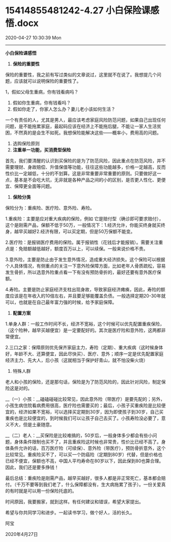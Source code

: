 # 15414855481242-4.27  小白保险课感悟.docx

2020-04-27 10:30:39 Mon

----

__小白保险课感悟__

1. __保险的重要性__

保险的重要性，我之前有写过类似的文章说过，这里就不在说了。我想提几个问题，应该就可以说明保险的重要性了。

1，假如父母生重病，你有钱看病吗？

1. 假如你生重病，你有钱看吗？
2. 假如你走了，你家人怎么办？妻儿老小该如何生活？

一个有责任的人，尤其是男人，最应该考虑家庭风险防范问题，如果自己出现任何问题，是不能拖累家庭，最起码应该在经济上不能拖后腿，不能让一家人生活贫困，不然真的是会生不如死。我想保险能解决这些——概率小，费用高的问题。

1. 选购保险原则
2. __注重单一功能，买消费型保险__

首先，我们要清醒的认识到买保险的是为了防范风险，因此重点在防范风险，并不需要理财、身故赔偿、升值保值等功能，往往这些功能越多，价格一定越高，反而性价比一定越低，十分的不划算。这是非常重要非常重要的原则。只要做好这一点，基本是不会吃大坑，无非就是各种产品之间的小的区别，是否更人性化、更便宜、保障更全面等问题。

1. __保险分类__

保险分为：重疾险、医疗险、意外险、寿险。

1\.重疾险：主要是应对重大疾病的保险，例如     它是赔付型（确诊即可要求赔付），这个是刚需产品，保额不低于50万，一般情况下：1\.经济允许，你能买终身就买终身，越早买越好2\.经济有限，可以买定期，但是50万保额不能变。

2\.医疗险：是报销医疗费用的保险。属于报销性（花钱后才能报销）。需要关注重点是：免赔额越低越好，额度百万以上，可以续保。一般来说价格不贵。

3\.意外险，主要是防止由于发生意外情况，造成重大经济损失。这个保险可以根据个人具体情况，有侧重点的关注一下意外险保障方面，比如老年人骨质疏松，容易发生骨折，所以选意外险重点看一下有没有预防骨折的，最好还要有意外医疗保额。

4\.寿险。主要是防止家庭经济支柱出现身故，导致家庭经济瘫痪，因此，寿险的额度应该是在年收入的10倍左右，并且要足够能覆盖负债。一般选择定期20\-30年就可以，也就是在自己最年富力强的时候，给予家庭保障。

1. __配置方案__

1\.单身人群：一般工作时间不长，经济不宽裕，这个时候可以优先配置重疾保险，（这个险种，越早买越便宜）是一定要配好的。其次是医疗险和意外险，这两都非常便宜。

2\.三口之家：保障原则优先保齐家庭主力，寿险（定期）、重大疾病（这时候身体好，年龄不大、还算便宜，因此尽快买）、医疗、意外；顺序一定是优先配置家庭经济主力、先大人，后小孩（这就相当于保护好青山，就不怕没柴火烧）

1. 特殊人群

老人和小孩的保险，还是那句话，保险是为了防范风险的，因此针对风险，制定保险这是对的。

__（一）小孩：__磕磕碰碰比较常见，因此意外险（带医疗）是要先配的；另外，小孩生病住院看病费用很高，医疗险也需要买的；最后，小孩子买重疾险是比较便宜的，经济如果不宽裕，可以选择买定期到30岁，因为即使孩子到30岁，自己买重疾也是比较便宜的，到时候我们可以让孩子自己去买了。小孩寿险没必要了，意义不大，但是土豪随意。

__（二）老人：__买保险是比较难搞的，50岁后，一般身体多少都会有些小问题，身体条件限制也买不了，并且重疾险这时候也非常贵，性价比已经不高了。身体条件允许的话，百万医疗险（可续保）、意外险（带医疗），预防骨折意外，这个比较常见。重疾险买不了，可以买一个防癌险（定期到80岁）代替，但是价格也已经不便宜，保额也不高，中国人平均寿命在80岁以下，因此保到80也算合理。因此，我们还是要多挣钱！

最后总结：重疾险是刚需产品，越早买越好，很多人都是非正常死亡，基本都会赔付。（千万不要等到我们老了，什么保障都没有，生大病拖累了孩子）。一份关爱真的有时就是可以用一份保险托底的。

时间原因，我要搬家，就到这样。有任何建议和错误，希望大家提出。

希望与你共同学习和进步。一起读书学习，做个好人，活的长久。

阿宝

2020年4月27日

